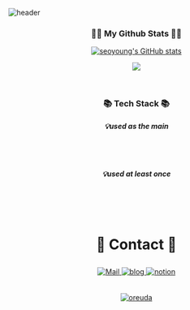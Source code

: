 ![header](https://capsule-render.vercel.app/api?type=waving&color=auto&height=300&section=header&text=Hi!%20I'm%20SeoYoung!&fontSize=90)

<!--
**SEOYOUNG-cloud/SEOYOUNG-cloud** is a ✨ _special_ ✨ repository because its `README.md` (this file) appears on your GitHub profile.

Here are some ideas to get you started:

- 🔭 I’m currently working on ...
- 🌱 I’m currently learning ...
- 👯 I’m looking to collaborate on ...
- 🤔 I’m looking for help with ...
- 💬 Ask me about ...
- 📫 How to reach me: ...
- 😄 Pronouns: ...
- ⚡ Fun fact: ...
-->

<h3 align="center">👩‍💻 My Github Stats 👩‍💻</h3>
<div align="center">

  [![seoyoung's GitHub stats](https://github-readme-stats.vercel.app/api?username=SEOYOUNG-cloud&hide_title=true&show_icons=true)](https://github.com/anuraghazra/github-readme-stats)

  <a href="https://hits.seeyoufarm.com"><img src="https://hits.seeyoufarm.com/api/count/incr/badge.svg?url=https%3A%2F%2Fgithub.com%2FSEOYOUNG-cloud%2FSEOYOUNG-cloud&count_bg=%233D71C8&title_bg=%23555555&icon=github.svg&icon_color=%23E7E7E7&title=hits&edge_flat=false"/></a>

</div>
</br>
  
<div  style = "display: flex;  align-items: center; flex-direction: column;  justify-content: center;" align = "center";>
  <div key="4">
  <h3 align="center">📚 Tech Stack 📚</h3>
    <h5>💡used as the main</h5>
    <div ><h3 key=0 style ="font-size : 1.5em; font-weight:700;"></h3><div ">
      <img
          key=775897.2093996631
          style = "margin: 5px 5px;"
          src=https://img.shields.io/badge/java-26689A?style=flat-square&logo=java&logoColor=white
          alt=""
        />
      <img
          key=214663.36752144207
          style = "margin: 5px 5px;"
          src=https://img.shields.io/badge/springboot-6DB33F?style=flat-square&logo=springboot&logoColor=white
          alt=""
        /> <img
          key=950695.3431560833
          style = "margin: 5px 5px;"
          src=https://img.shields.io/badge/mysql-4479A1?style=flat-square&logo=mysql&logoColor=white
          alt=""
        /> <img
          key=840032.4047416257
          style = "margin: 5px 5px;"
          src=https://img.shields.io/badge/redis-DC382D?style=flat-square&logo=redis&logoColor=white
          alt=""
        />
      <img
          key=260018.55149817374
          style = "margin: 5px 5px;"
          src=https://img.shields.io/badge/git-F05032?style=flat-square&logo=git&logoColor=white
          alt=""
        /> <img
          key=134720.08112757796
          style = "margin: 5px 5px;"
          src=https://img.shields.io/badge/jirasoftware-0052CC?style=flat-square&logo=jirasoftware&logoColor=white
          alt=""
        /> 
      </br>
      <div ><h3 key=0 style ="font-size : 1.5em; font-weight:700;"></h3><div ">
       <h5>💡used at least once</h5>
      <img
          key=687884.8130506051
          style = "margin: 5px 5px;"
          src=https://img.shields.io/badge/python-3581ba?style=flat-square&logo=python&logoColor=white
          alt=""
        /> <img
          key=736368.773299301
          style = "margin: 5px 5px;"
          src=https://img.shields.io/badge/django-092E20?style=flat-square&logo=django&logoColor=white
          alt=""
        /> <img
          key=455002.8438588855
          style = "margin: 5px 5px;"
          src=https://img.shields.io/badge/mongodb-47A248?style=flat-square&logo=mongodb&logoColor=white
          alt=""
        /> </div></div>
  </div>
   </br>
      </br>
  <div key="5">
    <h3 style ="font-size : 2em; font-weight:700;">💙 Contact 💙</h3>
    <div className=Preview_contactBadgeDiv__3demU>
      <a href=mailto:gksdidtk123@gmail.com target="_blank">
            <img
              src="https://img.shields.io/badge/Mail-6667AB?style=flat&logo=Gmail&logoColor=white"
              alt="Mail"
            />
          </a>
      <a href=https://ticssfm.tistory.com/ target="_blank">
            <img src=https://img.shields.io/badge/TechBlog-7FD2F5?style=flat&logo=Hoppscotch&logoColor=white&link=https://ticssfm.tistory.com// alt="blog" />
          </a>
      <a href=https://shade-plum-e48.notion.site/84d766506d4d423ba995ec23ece6b6d5 target="_blank">
            <img src=https://img.shields.io/badge/Notion-000000?style=flat&logo=Notion&logoColor=white&link=https://shade-plum-e48.notion.site/84d766506d4d423ba995ec23ece6b6d5/ alt="notion" />
          </a>
    </div>
  </div>
   </br>
</br>
  <div key="6">
    <a href = "https://oreuda.kr/">
      <img
        src=https://oreuda.kr/api/v1/plant/card?nickname=SEOYOUNG-cloud
        alt="oreuda"
      />
    </a>
  </div>
  
</div>


